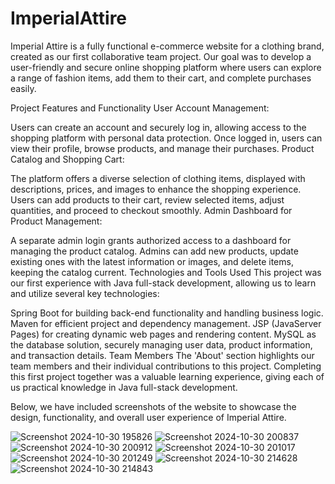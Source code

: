 # ImperialAttire
Imperial Attire is a fully functional e-commerce website for a clothing brand, created as our first collaborative team project. Our goal was to develop a user-friendly and secure online shopping platform where users can explore a range of fashion items, add them to their cart, and complete purchases easily.

Project Features and Functionality
User Account Management:

Users can create an account and securely log in, allowing access to the shopping platform with personal data protection.
Once logged in, users can view their profile, browse products, and manage their purchases.
Product Catalog and Shopping Cart:

The platform offers a diverse selection of clothing items, displayed with descriptions, prices, and images to enhance the shopping experience.
Users can add products to their cart, review selected items, adjust quantities, and proceed to checkout smoothly.
Admin Dashboard for Product Management:

A separate admin login grants authorized access to a dashboard for managing the product catalog.
Admins can add new products, update existing ones with the latest information or images, and delete items, keeping the catalog current.
Technologies and Tools Used
This project was our first experience with Java full-stack development, allowing us to learn and utilize several key technologies:

Spring Boot for building back-end functionality and handling business logic.
Maven for efficient project and dependency management.
JSP (JavaServer Pages) for creating dynamic web pages and rendering content.
MySQL as the database solution, securely managing user data, product information, and transaction details.
Team Members
The 'About' section highlights our team members and their individual contributions to this project. Completing this first project together was a valuable learning experience, giving each of us practical knowledge in Java full-stack development.

Below, we have included screenshots of the website to showcase the design, functionality, and overall user experience of Imperial Attire.


![Screenshot 2024-10-30 195826](https://github.com/user-attachments/assets/0ef72ea0-c9b5-4cd0-8912-0828c912b455)
![Screenshot 2024-10-30 200837](https://github.com/user-attachments/assets/6c513164-75d1-4ebb-a5cf-8be19778284e)
![Screenshot 2024-10-30 200912](https://github.com/user-attachments/assets/e025f854-09b3-42b8-abc6-0d3663e515cd)
![Screenshot 2024-10-30 201017](https://github.com/user-attachments/assets/4a731d3b-cf7b-4035-92c4-85d22e7ab97c)
![Screenshot 2024-10-30 201249](https://github.com/user-attachments/assets/24ce9beb-fa2d-407a-b204-9d36ff396d37)
![Screenshot 2024-10-30 214628](https://github.com/user-attachments/assets/9f35de75-e9bf-4059-b073-035eb764aa76)
![Screenshot 2024-10-30 214843](https://github.com/user-attachments/assets/d9888f28-cf52-4f79-b270-f9bfe4b4ee05)
